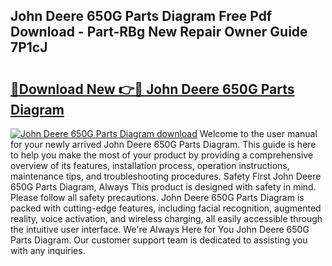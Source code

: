 ## John Deere 650G Parts Diagram Free Pdf Download - Part-RBg New Repair Owner Guide 7P1cJ

# <h2><a href="http://dfn004.blite.top/?on=John+Deere+650G+Parts+Diagram">🔗Download New 👉🔴 John Deere 650G Parts Diagram</a></h2>

[![John Deere 650G Parts Diagram download](https://i.imgur.com/lujVjoI.png)](http://dfn004.blite.top/?on=John+Deere+650G+Parts+Diagram)
Welcome to the user manual for your newly arrived John Deere 650G Parts Diagram. This guide is here to help you make the most of your product by providing a comprehensive overview of its features, installation process, operation instructions, maintenance tips, and troubleshooting procedures. Safety First John Deere 650G Parts Diagram, Always This product is designed with safety in mind. Please follow all safety precautions. John Deere 650G Parts Diagram is packed with cutting-edge features, including facial recognition, augmented reality, voice activation, and wireless charging, all easily accessible through the intuitive user interface. We're Always Here for You John Deere 650G Parts Diagram. Our customer support team is dedicated to assisting you with any inquiries.
